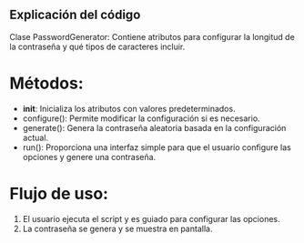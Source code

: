 ## Explicación del código

Clase PasswordGenerator: Contiene atributos para configurar la longitud de la contraseña y qué tipos de caracteres incluir.

# Métodos:

- **init**: Inicializa los atributos con valores predeterminados.
- configure(): Permite modificar la configuración si es necesario.
- generate(): Genera la contraseña aleatoria basada en la configuración actual.
- run(): Proporciona una interfaz simple para que el usuario configure las opciones y genere una contraseña.

# Flujo de uso:

1. El usuario ejecuta el script y es guiado para configurar las opciones.
2. La contraseña se genera y se muestra en pantalla.
